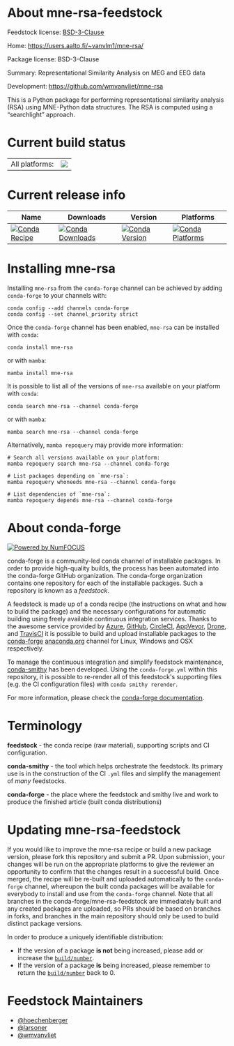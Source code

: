 About mne-rsa-feedstock
=======================

Feedstock license: [BSD-3-Clause](https://github.com/conda-forge/mne-rsa-feedstock/blob/main/LICENSE.txt)

Home: https://users.aalto.fi/~vanvlm1/mne-rsa/

Package license: BSD-3-Clause

Summary: Representational Similarity Analysis on MEG and EEG data

Development: https://github.com/wmvanvliet/mne-rsa

This is a Python package for performing representational similarity
analysis (RSA) using MNE-Python data structures. The RSA is computed using
a “searchlight” approach.


Current build status
====================


<table><tr><td>All platforms:</td>
    <td>
      <a href="https://dev.azure.com/conda-forge/feedstock-builds/_build/latest?definitionId=15583&branchName=main">
        <img src="https://dev.azure.com/conda-forge/feedstock-builds/_apis/build/status/mne-rsa-feedstock?branchName=main">
      </a>
    </td>
  </tr>
</table>

Current release info
====================

| Name | Downloads | Version | Platforms |
| --- | --- | --- | --- |
| [![Conda Recipe](https://img.shields.io/badge/recipe-mne--rsa-green.svg)](https://anaconda.org/conda-forge/mne-rsa) | [![Conda Downloads](https://img.shields.io/conda/dn/conda-forge/mne-rsa.svg)](https://anaconda.org/conda-forge/mne-rsa) | [![Conda Version](https://img.shields.io/conda/vn/conda-forge/mne-rsa.svg)](https://anaconda.org/conda-forge/mne-rsa) | [![Conda Platforms](https://img.shields.io/conda/pn/conda-forge/mne-rsa.svg)](https://anaconda.org/conda-forge/mne-rsa) |

Installing mne-rsa
==================

Installing `mne-rsa` from the `conda-forge` channel can be achieved by adding `conda-forge` to your channels with:

```
conda config --add channels conda-forge
conda config --set channel_priority strict
```

Once the `conda-forge` channel has been enabled, `mne-rsa` can be installed with `conda`:

```
conda install mne-rsa
```

or with `mamba`:

```
mamba install mne-rsa
```

It is possible to list all of the versions of `mne-rsa` available on your platform with `conda`:

```
conda search mne-rsa --channel conda-forge
```

or with `mamba`:

```
mamba search mne-rsa --channel conda-forge
```

Alternatively, `mamba repoquery` may provide more information:

```
# Search all versions available on your platform:
mamba repoquery search mne-rsa --channel conda-forge

# List packages depending on `mne-rsa`:
mamba repoquery whoneeds mne-rsa --channel conda-forge

# List dependencies of `mne-rsa`:
mamba repoquery depends mne-rsa --channel conda-forge
```


About conda-forge
=================

[![Powered by
NumFOCUS](https://img.shields.io/badge/powered%20by-NumFOCUS-orange.svg?style=flat&colorA=E1523D&colorB=007D8A)](https://numfocus.org)

conda-forge is a community-led conda channel of installable packages.
In order to provide high-quality builds, the process has been automated into the
conda-forge GitHub organization. The conda-forge organization contains one repository
for each of the installable packages. Such a repository is known as a *feedstock*.

A feedstock is made up of a conda recipe (the instructions on what and how to build
the package) and the necessary configurations for automatic building using freely
available continuous integration services. Thanks to the awesome service provided by
[Azure](https://azure.microsoft.com/en-us/services/devops/), [GitHub](https://github.com/),
[CircleCI](https://circleci.com/), [AppVeyor](https://www.appveyor.com/),
[Drone](https://cloud.drone.io/welcome), and [TravisCI](https://travis-ci.com/)
it is possible to build and upload installable packages to the
[conda-forge](https://anaconda.org/conda-forge) [anaconda.org](https://anaconda.org/)
channel for Linux, Windows and OSX respectively.

To manage the continuous integration and simplify feedstock maintenance,
[conda-smithy](https://github.com/conda-forge/conda-smithy) has been developed.
Using the ``conda-forge.yml`` within this repository, it is possible to re-render all of
this feedstock's supporting files (e.g. the CI configuration files) with ``conda smithy rerender``.

For more information, please check the [conda-forge documentation](https://conda-forge.org/docs/).

Terminology
===========

**feedstock** - the conda recipe (raw material), supporting scripts and CI configuration.

**conda-smithy** - the tool which helps orchestrate the feedstock.
                   Its primary use is in the construction of the CI ``.yml`` files
                   and simplify the management of *many* feedstocks.

**conda-forge** - the place where the feedstock and smithy live and work to
                  produce the finished article (built conda distributions)


Updating mne-rsa-feedstock
==========================

If you would like to improve the mne-rsa recipe or build a new
package version, please fork this repository and submit a PR. Upon submission,
your changes will be run on the appropriate platforms to give the reviewer an
opportunity to confirm that the changes result in a successful build. Once
merged, the recipe will be re-built and uploaded automatically to the
`conda-forge` channel, whereupon the built conda packages will be available for
everybody to install and use from the `conda-forge` channel.
Note that all branches in the conda-forge/mne-rsa-feedstock are
immediately built and any created packages are uploaded, so PRs should be based
on branches in forks, and branches in the main repository should only be used to
build distinct package versions.

In order to produce a uniquely identifiable distribution:
 * If the version of a package **is not** being increased, please add or increase
   the [``build/number``](https://docs.conda.io/projects/conda-build/en/latest/resources/define-metadata.html#build-number-and-string).
 * If the version of a package **is** being increased, please remember to return
   the [``build/number``](https://docs.conda.io/projects/conda-build/en/latest/resources/define-metadata.html#build-number-and-string)
   back to 0.

Feedstock Maintainers
=====================

* [@hoechenberger](https://github.com/hoechenberger/)
* [@larsoner](https://github.com/larsoner/)
* [@wmvanvliet](https://github.com/wmvanvliet/)

